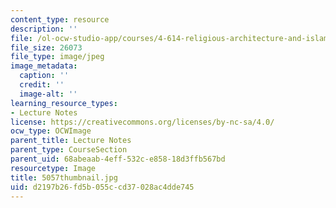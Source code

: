 ```yaml
---
content_type: resource
description: ''
file: /ol-ocw-studio-app/courses/4-614-religious-architecture-and-islamic-cultures-fall-2002/d2197b26fd5b055ccd37028ac4dde745_5057thumbnail.jpg
file_size: 26073
file_type: image/jpeg
image_metadata:
  caption: ''
  credit: ''
  image-alt: ''
learning_resource_types:
- Lecture Notes
license: https://creativecommons.org/licenses/by-nc-sa/4.0/
ocw_type: OCWImage
parent_title: Lecture Notes
parent_type: CourseSection
parent_uid: 68abeaab-4eff-532c-e858-18d3ffb567bd
resourcetype: Image
title: 5057thumbnail.jpg
uid: d2197b26-fd5b-055c-cd37-028ac4dde745
---
```


